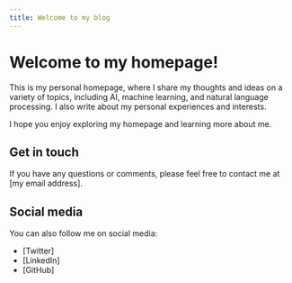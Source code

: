 ```yaml
---
title: Welcome to my blog
---
```


# Welcome to my homepage!

This is my personal homepage, where I share my thoughts and ideas on a variety of topics, including AI, machine learning, and natural language processing. I also write about my personal experiences and interests.

I hope you enjoy exploring my homepage and learning more about me.

## Get in touch

If you have any questions or comments, please feel free to contact me at [my email address].

## Social media

You can also follow me on social media:

* [Twitter]
* [LinkedIn]
* [GitHub]
